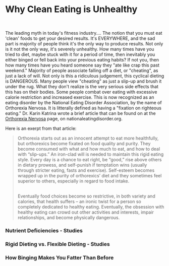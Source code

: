 # Why Clean Eating is Unhealthy

<br>

The leading myth in today's fitness industry.... The notion that you must eat 'clean' foods to get your desired results. It's EVERYWHERE, and the sad part is majority of people think it's the only way to produce results. Not only is it not the only way, it's severely unhealthy. How many times have you tried to diet, maybe stuck with it for a period of time, then inevitably you either binged or fell back into your previous eating habits? If not you, then how many times have you heard someone say they "ate like crap this past weekend." Majority of people associate falling off a diet, or "cheating", as just a lack of will. Not only is this a ridiculous judgement, this cyclical dieting is DANGEROUS. Many people view "cheating" as just a slip-up and brush it under the rug. What they don't realize is the very serious side effects that this has on their bodies. Some people combat over eating with excessive calorie restriction and increased exercise. This is now recognized as an eating disorder by the National Eating Disorder Association, by the name of Orthorexia Nervosa. It is litterally defined as having a "fixation on righteous eating." Dr. Karin Katrina wrote a brief article that can be found on at the [Orthorexia Nervosa](https://www.nationaleatingdisorders.org/orthorexia-nervosa) page, on nationaleatingdisorder.org.

Here is an exerpt from that article:

<blockquote>
Orthorexia starts out as an innocent attempt to eat more healthfully, but orthorexics become fixated on food quality and purity.  They become consumed with what and how much to eat, and how to deal with “slip-ups.”  An iron-clad will is needed to maintain this rigid eating style.  Every day is a chance to eat right, be “good,” rise above others in dietary prowess, and self-punish if temptation wins (usually through stricter eating, fasts and exercise).  Self-esteem becomes wrapped up in the purity of orthorexics’ diet and they sometimes feel superior to others, especially in regard to food intake.

<br>
<br>

Eventually food choices become so restrictive, in both variety and calories, that health suffers – an ironic twist for a person so completely dedicated to healthy eating.  Eventually, the obsession with healthy eating can crowd out other activities and interests, impair relationships, and become physically dangerous.
</blockquote>


### Nutrient Deficiencies - Studies

### Rigid Dieting vs. Flexible Dieting - Studies

### How Binging Makes You Fatter Than Before

